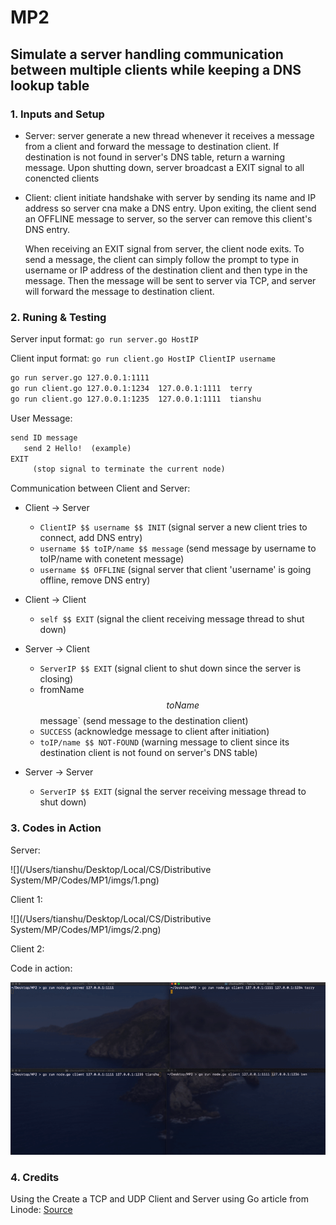 # MP2

## Simulate a server handling communication between multiple clients while keeping a DNS lookup table

### 1. Inputs and Setup

* Server: server generate a new thread whenever it receives a message from a client and forward the message to destination client. If destination is not found in server's DNS table, return a warning message. Upon shutting down, server broadcast a EXIT signal to all conencted clients

* Client: client initiate handshake with server by sending its name and IP address so server cna make a DNS entry. Upon exiting, the client send an OFFLINE message to server, so the server can remove this client's DNS entry.

    When receiving an EXIT signal from server, the client node exits. To send a message, the client can simply follow the prompt to type in username or IP address of the destination client and then type in the message. Then the message will be sent to server via TCP, and server will forward the message to destination client.

  

### 2. Runing & Testing

Server input format: ```go run server.go HostIP ```

 Client input format: ```go run client.go HostIP ClientIP username```

``` sh
go run server.go 127.0.0.1:1111
go run client.go 127.0.0.1:1234  127.0.0.1:1111  terry
go run client.go 127.0.0.1:1235  127.0.0.1:1111  tianshu
```

User Message:

```tex
send ID message
   send 2 Hello!  (example)
EXIT
	 (stop signal to terminate the current node)
```

Communication between Client and Server:

* Client -> Server
  * `ClientIP $$ username $$ INIT`   (signal server a new client tries to connect, add DNS entry)
  * `username $$ toIP/name $$ message` (send message by username to toIP/name with conetent message)
  * `username $$ OFFLINE` (signal server that client 'username' is going offline, remove DNS entry)

* Client -> Client
  * `self $$ EXIT` (signal the client receiving message thread to shut down)

* Server -> Client
  * `ServerIP $$ EXIT`   (signal client to shut down since the server is closing)
  * fromName $$ toName $$ message` (send message to the destination client)
  * `SUCCESS` (acknowledge message to client after initiation)
  * `toIP/name $$ NOT-FOUND` (warning message to client since its destination client is not found on server's DNS table) 

* Server -> Server

  * `ServerIP $$ EXIT` (signal the server receiving message thread to shut down)

    

### 3. Codes in Action

Server:

![](/Users/tianshu/Desktop/Local/CS/Distributive System/MP/Codes/MP1/imgs/1.png)

Client 1:

![](/Users/tianshu/Desktop/Local/CS/Distributive System/MP/Codes/MP1/imgs/2.png)

Client 2:



Code in action:

![Run](./imgs/run.gif)



 ### 4. Credits

Using the Create a TCP and UDP Client and Server using Go article from Linode: [Source](https://www.linode.com/docs/guides/developing-udp-and-tcp-clients-and-servers-in-go/)





